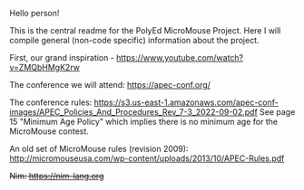 Hello person!

This is the central readme for the PolyEd MicroMouse Project.
Here I will compile general (non-code specific) information about the project.

First, our grand inspiration -
https://www.youtube.com/watch?v=ZMQbHMgK2rw

The conference we will attend:
https://apec-conf.org/

The conference rules:
https://s3.us-east-1.amazonaws.com/apec-conf-images/APEC_Policies_And_Procedures_Rev_7-3_2022-09-02.pdf
See page 15 "Minimum Age Policy" which implies there is no minimum age for the MicroMouse contest.

An old set of MicroMouse rules (revision 2009):
http://micromouseusa.com/wp-content/uploads/2013/10/APEC-Rules.pdf

~~Nim:
https://nim-lang.org~~
